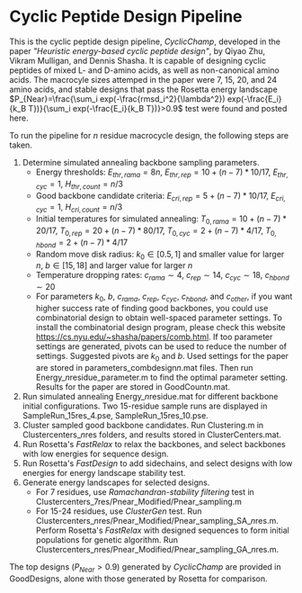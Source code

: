 # Cyclic Peptide Design Pipeline
This is the cyclic peptide design pipeline, _CyclicChamp_, developed in the paper _"Heuristic energy-based cyclic peptide design"_, by Qiyao Zhu, Vikram Mulligan, and Dennis Shasha. It is capable of designing cyclic peptides of mixed L- and D-amino acids, as well as non-canonical amino acids. The macrocyle sizes attemped in the paper were 7, 15, 20, and 24 amino acids, and stable designs that pass the Rosetta energy landscape $P_{Near}=\frac{\sum_i exp(-\frac{rmsd_i^2}{\lambda^2}) exp(-\frac{E_i}{k_B T})}{\sum_i exp(-\frac{E_i}{k_B T})}>0.9$ test were found and posted here.

To run the pipeline for _n_ residue macrocycle design, the following steps are taken.
1. Determine simulated annealing backbone sampling parameters.
   - Energy thresholds: $E_{thr,rama}=8n$, $E_{thr,rep}=10+(n-7)*10/17$, $E_{thr,cyc}=1$, $H_{thr,count}=n/3$
   - Good backbone candidate criteria: $E_{cri,rep}=5+(n-7)*10/17$, $E_{cri,cyc}=1$, $H_{cri,count}=n/3$
   - Initial temperatures for simulated annealing: $T_{0,rama}=10+(n-7)*20/17$, $T_{0,rep}=20+(n-7)*80/17$, $T_{0,cyc}=2+(n-7)*4/17$, $T_{0,hbond}=2+(n-7)*4/17$
   - Random move disk radius: $k_0 \in [0.5,1]$ and smaller value for larger $n$, $b \in [15,18]$ and larger value for larger $n$
   - Temperature dropping rates: $c_{rama} \sim 4$, $c_{rep} \sim 14$, $c_{cyc} \sim 18$, $c_{hbond} \sim 20$
   * For parameters $k_0$, $b$, $c_{rama}$, $c_{rep}$, $c_{cyc}$, $c_{hbond}$, and $c_{other}$, if you want higher success rate of finding good backbones, you could use combinatorial design to obtain well-spaced parameter settings. To install the combinatorial design program, please check this website https://cs.nyu.edu/~shasha/papers/comb.html. If too parameter settings are generated, pivots can be used to reduce the number of settings. Suggested pivots are $k_0$ and $b$. Used settings for the paper are stored in parameters_combdesign*n*.mat files. Then run Energy_*n*residue_parameter.m to find the optimal parameter setting. Results for the paper are stored in GoodCount*n*.mat.
3. Run simulated annealing Energy_*n*residue.mat for different backbone initial configurations. Two 15-residue sample runs are displayed in SampleRun_15res_4.pse, SampleRun_15res_10.pse.
4. Cluster sampled good backbone candidates. Run Clustering.m in Clustercenters_*n*res folders, and results stored in ClusterCenters.mat.
5. Run Rosetta's _FastRelax_ to relax the backbones, and select backbones with low energies for sequence design.
6. Run Rosetta's _FastDesign_ to add sidechains, and select designs with low energies for energy landscape stability test.
7. Generate energy landscapes for selected designs.
   - For 7 residues, use _Ramachandran-stability filtering_ test in Clustercenters_7res/Pnear_Modified/Pnear_sampling.m
   - For 15-24 residues, use _ClusterGen_ test. Run Clustercenters_*n*res/Pnear_Modified/Pnear_sampling_SA_*n*res.m. Perform Rosetta's _FastRelax_ with designed sequences to form initial populations for genetic algorithm. Run Clustercenters_*n*res/Pnear_Modified/Pnear_sampling_GA_*n*res.m.
  
The top designs ($P_{Near}>0.9$) generated by _CyclicChamp_ are provided in GoodDesigns, alone with those generated by Rosetta for comparison.


